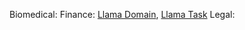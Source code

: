 Biomedical: 
Finance: [Llama Domain](https://huggingface.co/selimyagci/finance_domain_adapter_llama), [Llama Task](https://huggingface.co/selimyagci/finance_task_adapter_llama)
Legal: 
